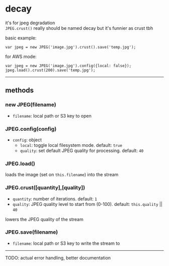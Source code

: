 # decay

it's for jpeg degradation  
`JPEG.crust()` really should be named decay but it's funnier as crust tbh

basic example:

`var jpeg = new JPEG('image.jpg').crust().save('temp.jpg');`

for AWS mode:

```
var jpeg = new JPEG('image.jpg').config({local: false});
jpeg.load().crust(200).save('temp.jpg');
```
---
## methods

### new JPEG(filename)
- `filename`: local path or S3 key to open

### JPEG.config(config)
- `config`: object
	- `local`: toggle local filesystem mode. default: `true`
	- `quality`: set default JPEG quality for processing. default: `40`

### JPEG.load()
loads the image (set on `this.filename`) into the stream

### JPEG.crust([quantity],[quality])
- `quantity`: number of iterations. default: `1`
- `quality`: JPEG quality level to start from (0-100). default: `this.quality` || `40`  

lowers the JPEG quality of the stream

### JPEG.save(filename)
- `filename`: local path or S3 key to write the stream to

---
TODO: actual error handling, better documentation
